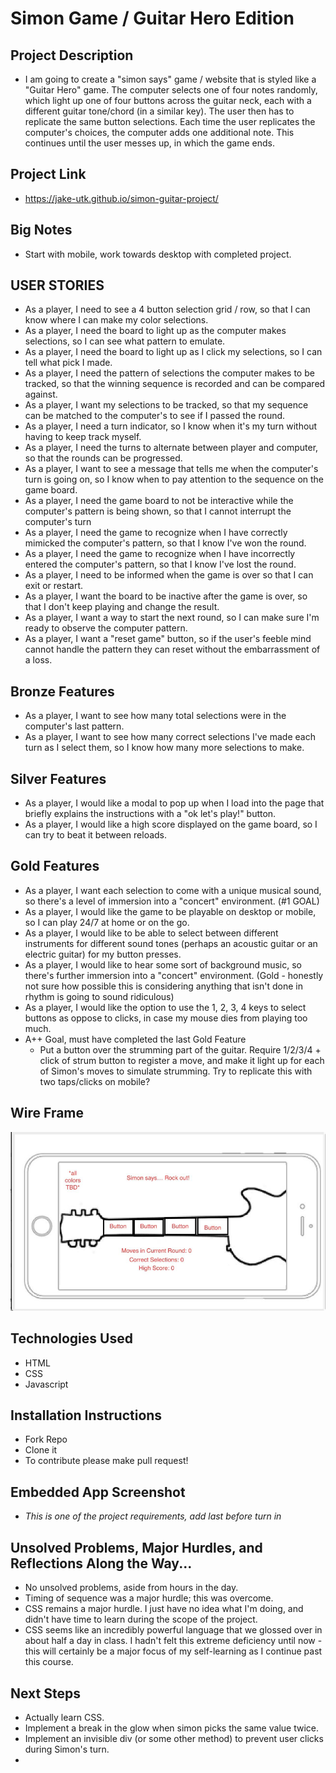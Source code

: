# Simon Game / Guitar Hero Edition

## Project Description

- I am going to create a "simon says" game / website that is styled like a "Guitar Hero" game. The computer selects one of four notes randomly, which light up one of four buttons across the guitar neck, each with a different guitar tone/chord (in a similar key). The user then has to replicate the same button selections. Each time the user replicates the computer's choices, the computer adds one additional note. This continues until the user messes up, in which the game ends.

## Project Link

- https://jake-utk.github.io/simon-guitar-project/

## Big Notes

- Start with mobile, work towards desktop with completed project.

## USER STORIES

- As a player, I need to see a 4 button selection grid / row, so that I can know where I can make my color selections.
- As a player, I need the board to light up as the computer makes selections, so I can see what pattern to emulate.
- As a player, I need the board to light up as I click my selections, so I can tell what pick I made.
- As a player, I need the pattern of selections the computer makes to be tracked, so that the winning sequence is recorded and can be compared against.
- As a player, I want my selections to be tracked, so that my sequence can be matched to the computer's to see if I passed the round.
- As a player, I need a turn indicator, so I know when it's my turn without having to keep track myself.
- As a player, I need the turns to alternate between player and computer, so that the rounds can be progressed.
- As a player, I want to see a message that tells me when the computer's turn is going on, so I know when to pay attention to the sequence on the game board.
- As a player, I need the game board to not be interactive while the computer's pattern is being shown, so that I cannot interrupt the computer's turn
- As a player, I need the game to recognize when I have correctly mimicked the computer's pattern, so that I know I've won the round.
- As a player, I need the game to recognize when I have incorrectly entered the computer's pattern, so that I know I've lost the round.
- As a player, I need to be informed when the game is over so that I can exit or restart.
- As a player, I want the board to be inactive after the game is over, so that I don't keep playing and change the result.
- As a player, I want a way to start the next round, so I can make sure I'm ready to observe the computer pattern.
- As a player, I want a "reset game" button, so if the user's feeble mind cannot handle the pattern they can reset without the embarrassment of a loss.

## Bronze Features

- As a player, I want to see how many total selections were in the computer's last pattern.
- As a player, I want to see how many correct selections I've made each turn as I select them, so I know how many more selections to make.

## Silver Features

- As a player, I would like a modal to pop up when I load into the page that briefly explains the instructions with a "ok let's play!" button.
- As a player, I would like a high score displayed on the game board, so I can try to beat it between reloads.

## Gold Features

- As a player, I want each selection to come with a unique musical sound, so there's a level of immersion into a "concert" environment. (#1 GOAL)
- As a player, I would like the game to be playable on desktop or mobile, so I can play 24/7 at home or on the go.
- As a player, I would like to be able to select between different instruments for different sound tones (perhaps an acoustic guitar or an electric guitar) for my button presses.
- As a player, I would like to hear some sort of background music, so there's further immersion into a "concert" environment. (Gold - honestly not sure how possible this is considering anything that isn't done in rhythm is going to sound ridiculous)
- As a player, I would like the option to use the 1, 2, 3, 4 keys to select buttons as oppose to clicks, in case my mouse dies from playing too much.
- A++ Goal, must have completed the last Gold Feature
    - Put a button over the strumming part of the guitar.  Require 1/2/3/4 + click of strum button to register a move, and make it light up for each of Simon's moves to simulate strumming.  Try to replicate this with two taps/clicks on mobile?

## Wire Frame

![simon guitar wireframe](simon-guitar-wireframe.png)

## Technologies Used

- HTML
- CSS
- Javascript

## Installation Instructions

- Fork Repo
- Clone it
- To contribute please make pull request!

## Embedded App Screenshot

- _This is one of the project requirements, add last before turn in_

## Unsolved Problems, Major Hurdles, and Reflections Along the Way...

- No unsolved problems, aside from hours in the day.
- Timing of sequence was a major hurdle; this was overcome.
- CSS remains a major hurdle.  I just have no idea what I'm doing, and didn't have time to learn during the scope of the project.
- CSS seems like an incredibly powerful language that we glossed over in about half a day in class.  I hadn't felt this extreme deficiency until now - this will certainly be a major focus of my self-learning as I continue past this course.

## Next Steps

- Actually learn CSS.
- Implement a break in the glow when simon picks the same value twice.
- Implement an invisible div (or some other method) to prevent user clicks during Simon's turn.
- 
